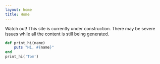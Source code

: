 ```yaml
---
layout: home
title: Home
---
```


Watch out! This site is currently under construction. There may be severe issues
while all the content is still being generated.

```ruby
def print_hi(name)
    puts "Hi, #{name}"
end
print_hi('Tom')
```